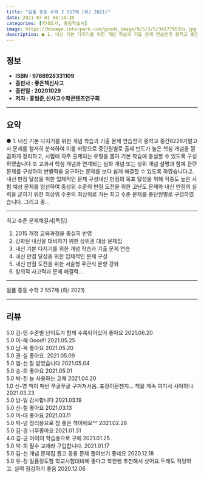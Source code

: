 ```yaml
---
title: "일품 중등 수학 2 557제 (하/ 2021)"
date: 2021-07-01 04:14:30
categories: [국내도서, 중등학습서]
image: https://bimage.interpark.com/goods_image/9/5/3/5/341779535s.jpg
description: ● 1. 내신 기본 다지기를 위한 개념 학습과 기출 문제 연습전국 중학교 중간8226기말고사 문제를 철저히 분석하여 이를 바탕으로 중단원별로 출제 빈도가 높은 핵심 개념을 깔끔하게 정리하고, 시험에 자주 출제되는 유형을 뽑아 기본 학습에 충실할 수 있도록 구성하였습니다.또 교과서 핵심
---
```


## **정보**

- **ISBN : 9788928331109**
- **출판사 : 좋은책신사고**
- **출판일 : 20201029**
- **저자 : 홍범준,신사고수학콘텐츠연구회**

------



## **요약**

●  1. 내신 기본 다지기를 위한 개념 학습과 기출 문제 연습전국 중학교 중간8226기말고사 문제를 철저히 분석하여 이를 바탕으로 중단원별로 출제 빈도가 높은 핵심 개념을 깔끔하게 정리하고, 시험에 자주 출제되는 유형을 뽑아 기본 학습에 충실할 수 있도록 구성하였습니다.또 교과서 핵심 개념과 연계되는 심화 개념 또는 상위 개념 설명과 함께 관련 문제를 구성하여 변별력을 요구하는 문제를 보다 쉽게 해결할 수 있도록 하였습니다.2. 내신 만점 달성을 위한 입체적인 문제 구성내신 만점의 목표 달성을 위해 적중도 높은 시험 예상 문제를 엄선하여 중상위 수준의 만점 도전을 위한 고난도 문제와 내신 만점의 실력을 굳히기 위한  최상위 수준의 최상위로 가는 최고 수준 문제를 중단원별로 구성하였습니다. 그리고 중...

------

최고 수준 문제해결서[특징]
1. 2015 개정 교육과정을 충실히 반영
2. 강화된 내신을 대비하기 위한 상위권 대상 문제집
3. 내신 기본 다지기를 위한 개념 학습과 기출 문제 연습
4. 내신 만점 달성을 위한 입체적인 문제 구성
5. 내신 만점 도전을 위한 서술형 주관식 문항 강화
6. 창의적 사고력과 문제 해결력... 

------


일품 중등 수학 2 557제 (하/ 2021) 

------


## **리뷰** 

5.0 김-영 수준별 난이도가 함께 수록되어있어 좋아요 2021.06.20 <br/>5.0 이-혜 Good!! 2021.05.25 <br/>5.0 남-옥 좋아요  2021.05.20 <br/>5.0 권-실 좋아요.  2021.05.09 <br/>5.0 염-선 잘 받았습니다 2021.05.04 <br/>5.0 송-희 좋아요 2021.05.01 <br/>5.0 박-진 늘 사용하는 교재 2021.04.20 <br/>1.0 신-영 책이 매번 쭈굴쭈굴 구겨져서옴.
포장이문젠지... 책을 계속 여기서 사야하나. 2021.03.23 <br/>5.0 남-일 감사합니다 2021.03.19 <br/>5.0 신-철 좋아요 2021.03.13 <br/>5.0 이-대 좋아요 2021.03.11 <br/>5.0 박-녕 정리용으로 참 좋은 책이에요^^ 2021.02.26 <br/>5.0 김-경 너무좋아요 2021.01.31 <br/>4.0 김-균 아이의 학습용으로 구매 2021.01.25 <br/>5.0 박-희 필수 교재라 구입합니다.  2021.01.17 <br/>5.0 김-선 개념 문제집 풀고 응용 문제 풀어보기 좋네요 2020.12.18 <br/>5.0 유-정 일품정도함 학교시험대비에 좋다고 학원쌤 추천해서 샀어요.두께도 적당하고. 실력 점검하기 좋음 2020.12.06 <br/>